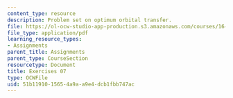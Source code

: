 ```yaml
---
content_type: resource
description: Problem set on optimum orbital transfer.
file: https://ol-ocw-studio-app-production.s3.amazonaws.com/courses/16-346-astrodynamics-fall-2008/51b1191015654a9aa9e4dcb1fbb747ac_ex_07.pdf
file_type: application/pdf
learning_resource_types:
- Assignments
parent_title: Assignments
parent_type: CourseSection
resourcetype: Document
title: Exercises 07
type: OCWFile
uid: 51b11910-1565-4a9a-a9e4-dcb1fbb747ac
---
```

